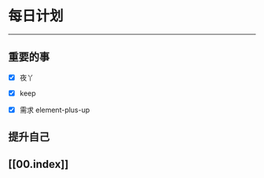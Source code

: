 
# 每日计划
---
## 重要的事

- [x]    夜丫
- [x]   keep
- [x]  需求
	element-plus-up



## 提升自己

  



## [[00.index]]










